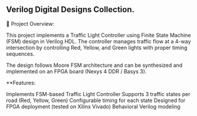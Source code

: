 ﻿## Verilog Digital Designs Collection.

 📌 Project Overview:

This project implements a Traffic Light Controller using Finite State Machine (FSM) design in Verilog HDL.
The controller manages traffic flow at a 4-way intersection by controlling Red, Yellow, and Green lights with proper timing sequences.

The design follows Moore FSM architecture and can be synthesized and implemented on an FPGA board (Nexys 4 DDR / Basys 3).

**Features:

Implements FSM-based Traffic Light Controller
Supports 3 traffic states per road (Red, Yellow, Green)
Configurable timing for each state
Designed for FPGA deployment (tested on Xilinx Vivado)
Behavioral Verilog modeling





